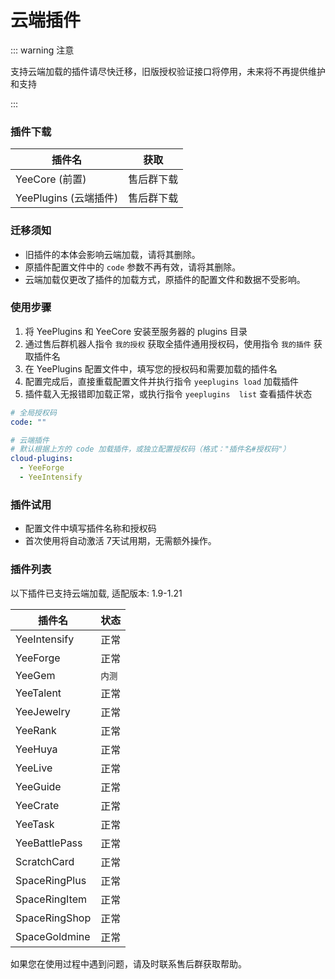# 云端插件

::: warning 注意

支持云端加载的插件请尽快迁移，旧版授权验证接口将停用，未来将不再提供维护和支持

:::

### 插件下载

| 插件名               | 获取    |
|-------------------|-------|
| YeeCore (前置)      | 售后群下载 |
| YeePlugins (云端插件) | 售后群下载 |

### 迁移须知

- 旧插件的本体会影响云端加载，请将其删除。
- 原插件配置文件中的 `code` 参数不再有效，请将其删除。
- 云端加载仅更改了插件的加载方式，原插件的配置文件和数据不受影响。

### 使用步骤

1. 将 YeePlugins 和 YeeCore 安装至服务器的 plugins 目录
2. 通过售后群机器人指令 `我的授权` 获取全插件通用授权码，使用指令 `我的插件` 获取插件名
3. 在 YeePlugins 配置文件中，填写您的授权码和需要加载的插件名
4. 配置完成后，直接重载配置文件并执行指令 `yeeplugins load` 加载插件
5. 插件载入无报错即加载正常，或执行指令 `yeeplugins  list` 查看插件状态

```yaml
# 全局授权码
code: ""

# 云端插件
# 默认根据上方的 code 加载插件，或独立配置授权码（格式："插件名#授权码"）
cloud-plugins:
  - YeeForge
  - YeeIntensify
```

### 插件试用

- 配置文件中填写插件名称和授权码
- 首次使用将自动激活 7天试用期，无需额外操作。

### 插件列表

以下插件已支持云端加载, 适配版本: 1.9-1.21

| 插件名           | 状态   |
|---------------|------|
| YeeIntensify  | 正常   |
| YeeForge      | 正常   |
| YeeGem        | `内测` |
| YeeTalent     | 正常   |
| YeeJewelry    | 正常   |
| YeeRank       | 正常   |
| YeeHuya       | 正常   |
| YeeLive       | 正常   |
| YeeGuide      | 正常   |
| YeeCrate      | 正常   |
| YeeTask       | 正常   |
| YeeBattlePass | 正常   |
| ScratchCard   | 正常   |
| SpaceRingPlus | 正常   |
| SpaceRingItem | 正常   |
| SpaceRingShop | 正常   |
| SpaceGoldmine | 正常   |

如果您在使用过程中遇到问题，请及时联系售后群获取帮助。
